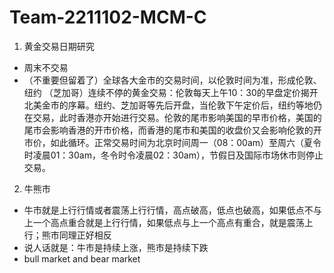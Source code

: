 # Team-2211102-MCM-C

1. 黄金交易日期研究
- 周末不交易
- （不重要但留着了）全球各大金市的交易时间，以伦敦时间为准，形成伦敦、纽约 （芝加哥）连续不停的黄金交易：伦敦每天上午10：30的早盘定价揭开北美金市的序幕。纽约、芝加哥等先后开盘，当伦敦下午定价后，纽约等地仍在交易，此时香港亦开始进行交易。伦敦的尾市影响美国的早市价格，美国的尾市会影响香港的开市价格，而香港的尾市和美国的收盘价又会影响伦敦的开市价，如此循环。正常交易时间为北京时间周一（08：00am）至周六（夏令时凌晨01：30am，冬令时令凌晨02：30am），节假日及国际市场休市则停止交易。
2. 牛熊市
- 牛市就是上行行情或者震荡上行行情，高点破高，低点也破高，如果低点不与上一个高点重合就是上行行情，如果低点与上一个高点有重合，就是震荡上行；熊市同理正好相反
- 说人话就是：牛市是持续上涨，熊市是持续下跌
- bull market and bear market
